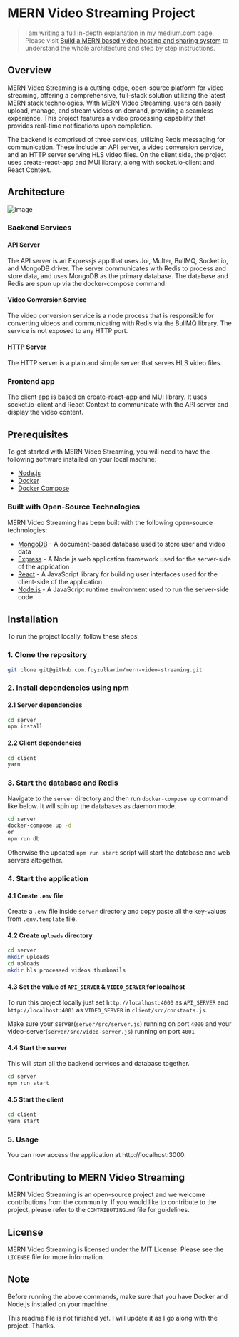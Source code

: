 # MERN Video Streaming Project

> I am writing a full in-depth explanation in my medium.com page. Please visit
> [Build a MERN based video hosting and sharing system](https://medium.com/@foyzulkarim/mern-based-video-hosting-and-sharing-system-part-0-setup-server-and-client-project-skeleton-948622f869da)
> to understand the whole architecture and step by step instructions.

## Overview

MERN Video Streaming is a cutting-edge, open-source platform for video
streaming, offering a comprehensive, full-stack solution utilizing the latest
MERN stack technologies. With MERN Video Streaming, users can easily upload,
manage, and stream videos on demand, providing a seamless experience. This
project features a video processing capability that provides real-time
notifications upon completion.

The backend is comprised of three services, utilizing Redis messaging for
communication. These include an API server, a video conversion service, and an
HTTP server serving HLS video files. On the client side, the project uses
create-react-app and MUI library, along with socket.io-client and React Context.

## Architecture

![image](https://user-images.githubusercontent.com/497812/220627727-04a26928-71df-4c9b-9637-92289a2beee2.png)

### Backend Services

#### API Server

The API server is an Expressjs app that uses Joi, Multer, BullMQ, Socket.io, and
MongoDB driver. The server communicates with Redis to process and store data,
and uses MongoDB as the primary database. The database and Redis are spun up via
the docker-compose command.

#### Video Conversion Service

The video conversion service is a node process that is responsible for
converting videos and communicating with Redis via the BullMQ library. The
service is not exposed to any HTTP port.

#### HTTP Server

The HTTP server is a plain and simple server that serves HLS video files.

### Frontend app

The client app is based on create-react-app and MUI library. It uses
socket.io-client and React Context to communicate with the API server and
display the video content.

## Prerequisites

To get started with MERN Video Streaming, you will need to have the following
software installed on your local machine:

- [Node.js](https://nodejs.org/en/)
- [Docker](https://www.docker.com/)
- [Docker Compose](https://docs.docker.com/compose/)

### Built with Open-Source Technologies

MERN Video Streaming has been built with the following open-source technologies:

- [MongoDB](https://www.mongodb.com/) - A document-based database used to store
  user and video data
- [Express](https://expressjs.com/) - A Node.js web application framework used
  for the server-side of the application
- [React](https://reactjs.org/) - A JavaScript library for building user
  interfaces used for the client-side of the application
- [Node.js](https://nodejs.org/en/) - A JavaScript runtime environment used to
  run the server-side code

## Installation

To run the project locally, follow these steps:

### 1. Clone the repository

```bash
git clone git@github.com:foyzulkarim/mern-video-streaming.git
```

### 2. Install dependencies using npm

#### 2.1 Server dependencies

```bash
cd server
npm install
```

#### 2.2 Client dependencies

```bash
cd client
yarn
```

### 3. Start the database and Redis

Navigate to the `server` directory and then run `docker-compose up` command like
below. It will spin up the databases as daemon mode.

```bash
cd server
docker-compose up -d
or
npm run db
```

Otherwise the updated `npm run start` script will start the database and web
servers altogether.

### 4. Start the application

#### 4.1 Create `.env` file

Create a `.env` file inside `server` directory and copy paste all the key-values from `.env.template` file.

#### 4.2 Create `uploads` directory

```bash
cd server
mkdir uploads
cd uploads
mkdir hls processed videos thumbnails
```

#### 4.3 Set the value of `API_SERVER` & `VIDEO_SERVER` for localhost

To run this project locally just set `http://localhost:4000` as `API_SERVER` and `http://localhost:4001` as `VIDEO_SERVER` in `client/src/constants.js`.

Make sure your server(`server/src/server.js`) running on port `4000` and your video-server(`server/src/video-server.js`) running on port `4001`

#### 4.4 Start the server

This will start all the backend services and database together.

```bash
cd server
npm run start
```

#### 4.5 Start the client

```bash
cd client
yarn start
```

### 5. Usage

You can now access the application at http://localhost:3000.

## Contributing to MERN Video Streaming

MERN Video Streaming is an open-source project and we welcome contributions from
the community. If you would like to contribute to the project, please refer to
the `CONTRIBUTING.md` file for guidelines.

## License

MERN Video Streaming is licensed under the MIT License. Please see the `LICENSE`
file for more information.

## Note

Before running the above commands, make sure that you have Docker and Node.js
installed on your machine.

This readme file is not finished yet. I will update it as I go along with the
project. Thanks.
